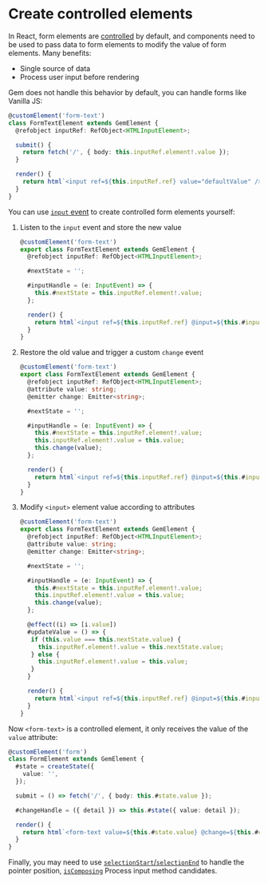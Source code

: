 # Create controlled elements

In React, form elements are [controlled](https://reactjs.org/docs/forms.html#controlled-components) by default, and components need to be used to pass data to form elements to modify the value of form elements. Many benefits:

- Single source of data
- Process user input before rendering

Gem does not handle this behavior by default, you can handle forms like Vanilla JS:

```ts
@customElement('form-text')
class FormTextElement extends GemElement {
  @refobject inputRef: RefObject<HTMLInputElement>;

  submit() {
    return fetch('/', { body: this.inputRef.element!.value });
  }

  render() {
    return html`<input ref=${this.inputRef.ref} value="defaultValue" />`;
  }
}
```

You can use [`input` event](https://developer.mozilla.org/en-US/docs/Web/API/HTMLElement/input_event) to create controlled form elements yourself:

1. Listen to the `input` event and store the new value

   ```ts
   @customElement('form-text')
   export class FormTextElement extends GemElement {
     @refobject inputRef: RefObject<HTMLInputElement>;

     #nextState = '';

     #inputHandle = (e: InputEvent) => {
       this.#nextState = this.inputRef.element!.value;
     };

     render() {
       return html`<input ref=${this.inputRef.ref} @input=${this.#inputHandle} />`;
     }
   }
   ```

2. Restore the old value and trigger a custom `change` event

   ```ts 5,11-12
   @customElement('form-text')
   export class FormTextElement extends GemElement {
     @refobject inputRef: RefObject<HTMLInputElement>;
     @attribute value: string;
     @emitter change: Emitter<string>;

     #nextState = '';

     #inputHandle = (e: InputEvent) => {
       this.#nextState = this.inputRef.element!.value;
       this.inputRef.element!.value = this.value;
       this.change(value);
     };

     render() {
       return html`<input ref=${this.inputRef.ref} @input=${this.#inputHandle} />`;
     }
   }
   ```

3. Modify `<input>` element value according to attributes

   ```ts 15-22
   @customElement('form-text')
   export class FormTextElement extends GemElement {
     @refobject inputRef: RefObject<HTMLInputElement>;
     @attribute value: string;
     @emitter change: Emitter<string>;

     #nextState = '';

     #inputHandle = (e: InputEvent) => {
       this.#nextState = this.inputRef.element!.value;
       this.inputRef.element!.value = this.value;
       this.change(value);
     };

     @effect((i) => [i.value])
     #updateValue = () => {
      if (this.value === this.nextState.value) {
        this.inputRef.element!.value = this.nextState.value;
      } else {
        this.inputRef.element!.value = this.value;
      }
     }

     render() {
       return html`<input ref=${this.inputRef.ref} @input=${this.#inputHandle} />`;
     }
   }
   ```

Now `<form-text>` is a controlled element, it only receives the value of the `value` attribute:

```ts
@customElement('form')
class FormElement extends GemElement {
  #state = createState({
    value: '',
  });

  submit = () => fetch('/', { body: this.#state.value });

  #changeHandle = ({ detail }) => this.#state({ value: detail });

  render() {
    return html`<form-text value=${this.#state.value} @change=${this.#changeHandle}></form-text>`;
  }
}
```

Finally, you may need to use [`selectionStart`/`selectionEnd`](https://developer.mozilla.org/en-US/docs/Web/API/HTMLInputElement) to handle the pointer position, [`isComposing`](https://developer.mozilla.org/en-US/docs/Web/API/KeyboardEvent/isComposing) Process input method candidates.
